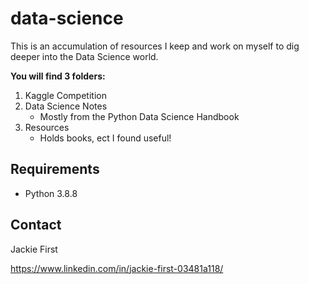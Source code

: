 # data-science

This is an accumulation of resources I keep and work on myself to dig deeper into the Data Science world.

**You will find 3 folders:**
1. Kaggle Competition
2. Data Science Notes 
    - Mostly from the Python Data Science Handbook
3. Resources
    - Holds books, ect I found useful!

## Requirements

- Python 3.8.8

## Contact

Jackie First

https://www.linkedin.com/in/jackie-first-03481a118/
